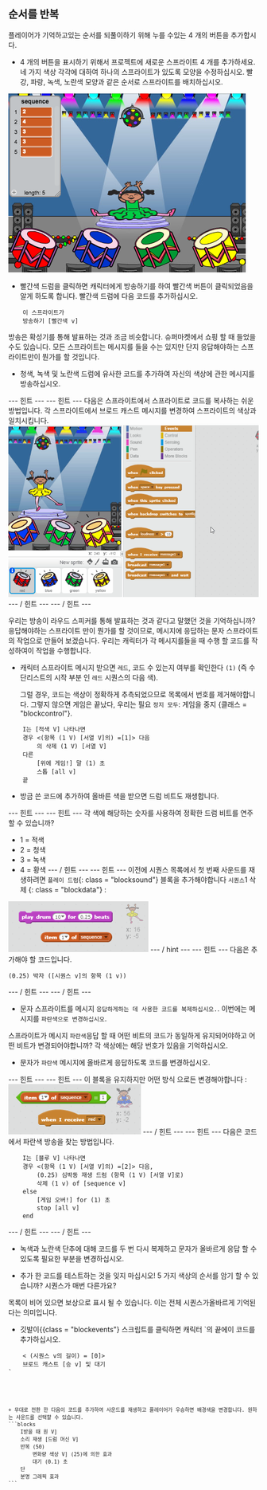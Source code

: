 ## 순서를 반복

플레이어가 기억하고있는 순서를 되풀이하기 위해 누를 수있는 4 개의 버튼을 추가합시다.

+ 4 개의 버튼을 표시하기 위해서 프로젝트에 새로운 스프라이트 4 개를 추가하세요. 네 가지 색상 각각에 대하여 하나의 스프라이트가 있도록 모양을 수정하십시오. 빨강, 파랑, 녹색, 노란색 모양과 같은 순서로 스프라이트를 배치하십시오.

![스크린 샷](images/colour-drums.png)

+ 빨간색 드럼을 클릭하면 캐릭터에게 방송하기를 하여 빨간색 버튼이 클릭되었음을 알게 하도록 합니다. 빨간색 드럼에 다음 코드를 추가하십시오.

```blocks
    이 스프라이트가
    방송하기 [빨간색 v]
```

방송은 확성기를 통해 발표하는 것과 조금 비슷합니다. 슈퍼마켓에서 쇼핑 할 때 들었을 수도 있습니다. 모든 스프라이트는 메시지를 들을 수는 있지만 단지 응답해야하는 스프라이트만이 뭔가를 할 것입니다.

+ 청색, 녹색 및 노란색 드럼에 유사한 코드를 추가하여 자신의 색상에 관한 메시지를 방송하십시오.

\--- 힌트 \--- \--- 힌트 \--- 다음은 스프라이트에서 스프라이트로 코드를 복사하는 쉬운 방법입니다. 각 스프라이트에서 브로드 캐스트 메시지를 변경하여 스프라이트의 색상과 일치시킵니다. ![Duplicate the code](images/broadcast-duplicate.gif) \--- / 힌트 \--- \--- / 힌트 \---

우리는 방송이 라우드 스피커를 통해 발표하는 것과 같다고 말했던 것을 기억하십니까? 응답해야하는 스프라이트 만이 뭔가를 할 것이므로, 메시지에 응답하는 문자 스프라이트의 작업으로 만들어 보겠습니다. 우리는 캐릭터가 각 메시지를들을 때 수행 할 코드를 작성하여이 작업을 수행합니다.

+ 캐릭터 스프라이트 메시지 받으면 `레드`, 코드 수 있는지 여부를 확인한다 `(1)` (즉 수단리스트의 시작 부분 인 `레드` 시퀀스의 다음 색).
    
    그럴 경우, 코드는 색상이 정확하게 추측되었으므로 목록에서 번호를 제거해야합니다. 그렇지 않으면 게임은 끝났다, 우리는 필요 `정지 모두`: 게임을 중지 {클래스 = "blockcontrol"}.

```blocks
    I는 [적색 V] 나타나면
    경우 <(항목 (1 V) [서열 V]의) =[1]> 다음
        의 삭제 (1 V) [서열 V]
    다른
        [위에 게임!] 말 (1) 초
        스톱 [all v]
    끝
```

+ 방금 쓴 코드에 추가하여 올바른 색을 받으면 드럼 비트도 재생합니다.

\--- 힌트 \--- \--- 힌트 \--- 각 색에 해당하는 숫자를 사용하여 정확한 드럼 비트를 연주 할 수 있습니까?

+ 1 = 적색
+ 2 = 청색
+ 3 = 녹색
+ 4 = 황색 \--- / 힌트 \--- \--- 힌트 \--- 이전에 시퀀스 목록에서 첫 번째 사운드를 재생하려면 `플레이 드럼`{: class = "blocksound"} 블록을 추가해야합니다 `시퀀스`1 삭제 {: class = "blockdata"} :

![놀이 드럼](images/hint-play-drum.png) \--- / hint \--- \--- 힌트 \--- 다음은 추가해야 할 코드입니다.

```blocks
(0.25) 박자 ([시퀀스 v]의 항목 (1 v))
```

\--- / 힌트 \--- \--- / 힌트 \---

+ 문자 스프라이트를 메시지 `응답하게하는 데 사용한 코드를 복제하십시오.`. 이번에는 메시지를 `파란색으로 변경하십시오`.

스프라이트가 메시지 `파란색`응답 할 때 어떤 비트의 코드가 동일하게 유지되어야하고 어떤 비트가 변경되어야합니까? 각 색상에는 해당 번호가 있음을 기억하십시오.

+ 문자가 `파란색` 메시지에 올바르게 응답하도록 코드를 변경하십시오.

\--- 힌트 \--- \--- 힌트 \--- 이 블록을 유지하지만 어떤 방식 으로든 변경해야합니다 : ![Change these blocks](images/hint-change-blocks.png) \--- / 힌트 \--- \--- 힌트 \--- 다음은 코드에서 파란색 방송을 찾는 방법입니다.

```blocks
    I는 [블루 V] 나타나면
    경우 <(항목 (1 V) [서열 V]의) =[2]> 다음,
        (0.25) 심박동 재생 드럼 (항목 (1 V) [서열 V]로)
        삭제 (1 v) of [sequence v]
    else
        [게임 오버!] for (1) 초
        stop [all v]
    end
```

\--- / 힌트 \--- \--- / 힌트 \---

+ 녹색과 노란색 단추에 대해 코드를 두 번 다시 복제하고 문자가 올바르게 응답 할 수 있도록 필요한 부분을 변경하십시오.

+ 추가 한 코드를 테스트하는 것을 잊지 마십시오! 5 가지 색상의 순서를 암기 할 수 있습니까? 시퀀스가 매번 다른가요?

목록이 비어 있으면 보상으로 표시 될 수 있습니다. 이는 전체 시퀀스가 ​​올바르게 기억된다는 의미입니다.

+ 깃발이</code>{{class = "blockevents"} 스크립트를 클릭하면 캐릭터 `의 끝에이 코드를 추가하십시오.</li>
</ul>

<pre><code class="blocks">    < (시퀀스 v의 길이) = [0]>
    브로드 캐스트 [승 v] 및 대기
`</pre> 
    + 무대로 전환 한 다음이 코드를 추가하여 사운드를 재생하고 플레이어가 우승하면 배경색을 변경합니다. 원하는 사운드를 선택할 수 있습니다.
    ```blocks
        I받을 때 원 V]
        소리 재생 [드럼 머신 V]
        반복 (50)
            변화량 색상 V] (25)에 의한 효과
            대기 (0.1) 초
        단
        분명 그래픽 효과
    ```